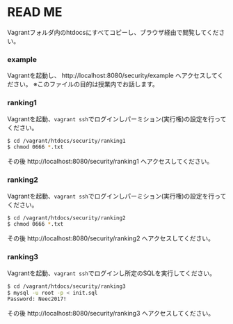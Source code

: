 # READ ME

Vagrantフォルダ内のhtdocsにすべてコピーし、ブラウザ経由で閲覧してください。

### example
Vagrantを起動し、 http://localhost:8080/security/example へアクセスしてください。
※このファイルの目的は授業内でお話します。

### ranking1
Vagrantを起動、`vagrant ssh`でログインしパーミション(実行権)の設定を行ってください。
```bash
$ cd /vagrant/htdocs/security/ranking1
$ chmod 0666 *.txt
```
その後 http://localhost:8080/security/ranking1 へアクセスしてください。

### ranking2
Vagrantを起動、`vagrant ssh`でログインしパーミション(実行権)の設定を行ってください。
```bash
$ cd /vagrant/htdocs/security/ranking2
$ chmod 0666 *.txt
```
その後 http://localhost:8080/security/ranking2 へアクセスしてください。

### ranking3
Vagrantを起動、`vagrant ssh`でログインし所定のSQLを実行してください。
```bash
$ cd /vagrant/htdocs/security/ranking3
$ mysql -u root -p < init.sql
Password: Neec2017!
```
その後 http://localhost:8080/security/ranking3 へアクセスしてください。

